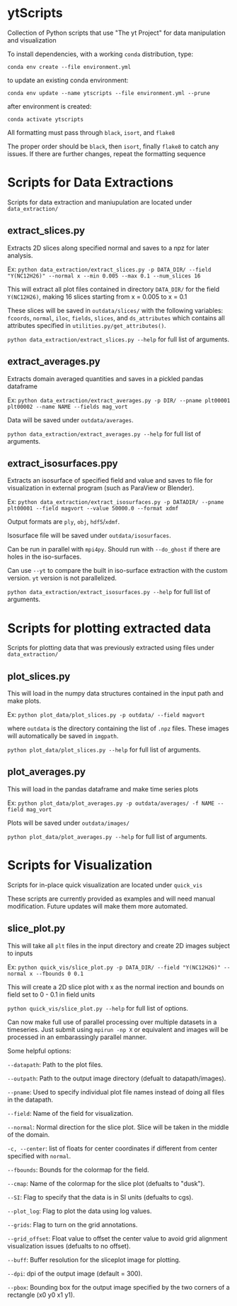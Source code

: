 # ytScripts
Collection of Python scripts that use "The yt Project" for data manipulation and visualization

To install dependencies, with a working `conda` distribution, type:

`conda env create --file environment.yml`

to update an existing conda environment:

`conda env update --name ytscripts --file environment.yml --prune`


after environment is created:

`conda activate ytscripts`

All formatting must pass through `black`, `isort`, and `flake8`

The proper order should be `black`, then `isort`, finally `flake8` to catch any issues. If there are further changes, repeat the formatting sequence


# Scripts for Data Extractions
Scripts for data extraction and maniupulation are located under `data_extraction/`


## extract_slices.py
Extracts 2D slices along specified normal and saves to a npz for later analysis.

Ex: `python data_extraction/extract_slices.py -p DATA_DIR/ --field "Y(NC12H26)" --normal x --min 0.005 --max 0.1 --num_slices 16`

This will extract all plot files contained in directory `DATA_DIR/` for the field `Y(NC12H26)`, making 16 slices starting from x = 0.005 to x = 0.1

These slices will be saved in `outdata/slices/` with the following variables: `fcoords`, `normal`, `iloc`, `fields`, `slices`, and `ds_attributes` which contains all attributes specified in `utilities.py/get_attributes()`.

`python data_extraction/extract_slices.py --help` for full list of arguments.

## extract_averages.py
Extracts domain averaged quantities and saves in a pickled pandas dataframe

Ex: `python data_extraction/extract_averages.py -p DIR/ --pname plt00001 plt00002 --name NAME --fields mag_vort`

Data will be saved under `outdata/averages`.

`python data_extraction/extract_averages.py --help` for full list of arguments.


## extract_isosurfaces.ppy
Extracts an isosurface of specified field and value and saves to file for visualization in external program (such as ParaView or Blender).

Ex: `python data_extraction/extract_isosurfaces.py -p DATADIR/ --pname plt00001 --field magvort --value 50000.0 --format xdmf`

Output formats are `ply`, `obj`, `hdf5`/`xdmf`.

Isosurface file will be saved under `outdata/isosurfaces`.

Can be run in parallel with `mpi4py`. Should run with `--do_ghost` if there are holes in the iso-surfaces.

Can use `--yt` to compare the built in iso-surface extraction with the custom version. `yt` version is not parallelized.

`python data_extraction/extract_isosurfaces.py --help` for full list of arguments.


# Scripts for plotting extracted data
Scripts for plotting data that was previously extracted using files under `data_extraction/`


## plot_slices.py
This will load in the numpy data structures contained in the input path and make plots.

Ex: `python plot_data/plot_slices.py -p outdata/ --field magvort`

where `outdata` is the directory containing the list of `.npz` files. These images will automatically be saved in `imgpath`.

`python plot_data/plot_slices.py --help` for full list of arguments.


## plot_averages.py
This will load in the pandas dataframe and make time series plots

Ex: `python plot_data/plot_averages.py -p outdata/averages/ -f NAME --field mag_vort`

Plots will be saved under `outdata/images/`

`python plot_data/plot_averages.py --help` for full list of arguments.



# Scripts for Visualization
Scripts for in-place quick visualization are located under `quick_vis`

These scripts are currently provided as examples and will need manual modification. Future updates will make them more automated.


## slice_plot.py
This will take all `plt` files in the input directory and create 2D images subject to inputs

Ex: `python quick_vis/slice_plot.py -p DATA_DIR/ --field "Y(NC12H26)" --normal x --fbounds 0 0.1`

This will create a 2D slice plot with x as the normal irection and bounds on field set to 0 - 0.1 in field units

`python quick_vis/slice_plot.py --help` for full list of options.

Can now make full use of parallel processing over multiple datasets in a timeseries. Just submit using `mpirun -np X` or equivalent and images will be processed in an embarassingly parallel manner.

Some helpful options:

`--datapath`: Path to the plot files.

`--outpath`: Path to the output image directory (defualt to datapath/images).

`--pname`: Used to specify individual plot file names instead of doing all files in the datapath.

`--field`: Name of the field for visualization.

`--normal`: Normal direction for the slice plot. Slice will be taken in the middle of the domain.

`-c, --center`: list of floats for center coordinates if different from center specified with `normal`.

`--fbounds`: Bounds for the colormap for the field.

`--cmap`: Name of the colormap for the slice plot (defualts to "dusk").

`--SI`: Flag to specify that the data is in SI units (defualts to cgs).

`--plot_log`: Flag to plot the data using log values.

`--grids`: Flag to turn on the grid annotations.

`--grid_offset`: Float value to offset the center value to avoid grid alignment visualization issues (defualts to no offset).

`--buff`: Buffer resolution for the sliceplot image for plotting.

`--dpi`: dpi of the output image (default = 300).

`--pbox`: Bounding box for the output image specified by the two corners of a rectangle (x0 y0 x1 y1).
